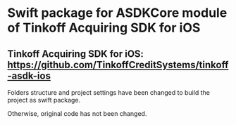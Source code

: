 # Swift package for ASDKCore module of Tinkoff Acquiring SDK for iOS

## Tinkoff Acquiring SDK for iOS: https://github.com/TinkoffCreditSystems/tinkoff-asdk-ios

Folders structure and project settings have been changed to build the project as swift package.

Otherwise, original code has not been changed.
